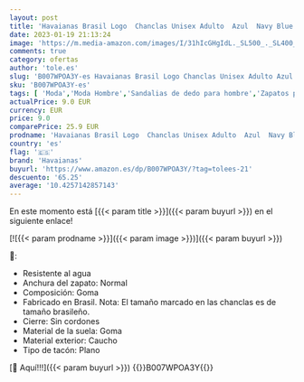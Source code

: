 ```yaml
---
layout: post
title: 'Havaianas Brasil Logo  Chanclas Unisex Adulto  Azul  Navy Blue   33/34 EU'
date: 2023-01-19 21:13:24
image: 'https://m.media-amazon.com/images/I/31hIcGHgIdL._SL500_._SL400_.jpg'
comments: true
category: ofertas
author: 'tole.es'
slug: 'B007WPOA3Y-es Havaianas Brasil Logo Chanclas Unisex Adulto Azul Navy...'
sku: 'B007WPOA3Y-es'
tags: [ 'Moda','Moda Hombre','Sandalias de dedo para hombre','Zapatos para hombre','chanclas','havaianas','🇪🇸', ]
actualPrice: 9.0 EUR
currency: EUR
price: 9.0
comparePrice: 25.9 EUR
prodname: 'Havaianas Brasil Logo  Chanclas Unisex Adulto  Azul  Navy Blue   33/34 EU'
country: 'es'
flag: '🇪🇸'
brand: 'Havaianas'
buyurl: 'https://www.amazon.es/dp/B007WPOA3Y/?tag=tolees-21'
descuento: '65.25'
average: '10.4257142857143'
---
```


En este momento está [{{< param title >}}]({{< param buyurl >}}) en el siguiente enlace!

[![{{< param prodname >}}]({{< param image >}})]({{< param buyurl >}})

🔎:

- Resistente al agua
- Anchura del zapato: Normal
- Composición: Goma
- Fabricado en Brasil. Nota: El tamaño marcado en las chanclas es de tamaño brasileño.
- Cierre: Sin cordones
- Material de la suela: Goma
- Material exterior: Caucho
- Tipo de tacón: Plano

[🛒 Aquí!!!]({{< param buyurl >}})
{{<world>}}B007WPOA3Y{{</world>}}
